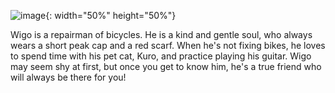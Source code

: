 ![image](https://user-images.githubusercontent.com/33889084/221936651-7687ca81-4f67-438d-bfb2-8d58c778d31a.png){: width="50%" height="50%"}

Wigo is a repairman of bicycles. He is a kind and gentle soul, who always wears a short peak cap and a red scarf. When he's not fixing bikes, he loves to spend time with his pet cat, Kuro, and practice playing his guitar. Wigo may seem shy at first, but once you get to know him, he's a true friend who will always be there for you!

